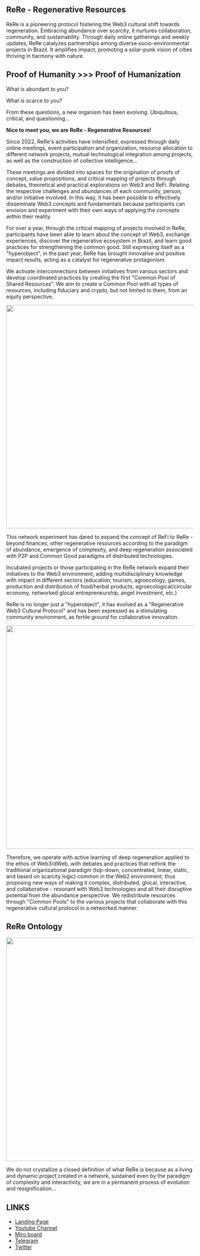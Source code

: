 ## ReRe - Regenerative Resources

ReRe is a pioneering protocol fostering the Web3 cultural shift towards regeneration. Embracing abundance over scarcity, it nurtures collaboration, community, and sustainability. Through daily online gatherings and weekly updates, ReRe catalyzes partnerships among diverse socio-environmental projects in Brazil. It amplifies impact, promoting a solar-punk vision of cities thriving in harmony with nature.

## Proof of Humanity >>> Proof of Humanization
What is abundant to you?

What is scarce to you?

From these questions, a new organism has been evolving.
Ubiquitous, critical, and questioning...

**Nice to meet you, we are ReRe - Regenerative Resources!**

Since 2022, ReRe's activities have intensified, expressed through daily online meetings, event participation and organization, resource allocation to different network projects, mutual technological integration among projects, as well as the construction of collective intelligence...

These meetings are divided into spaces for the origination of proofs of concept, value propositions, and critical mapping of projects through debates, theoretical and practical explorations on Web3 and ReFi. Relating the respective challenges and abundances of each community, person, and/or initiative involved. In this way, it has been possible to effectively disseminate Web3 concepts and fundamentals because participants can envision and experiment with their own ways of applying the concepts within their reality.

For over a year, through the critical mapping of projects involved in ReRe, participants have been able to learn about the concept of Web3, exchange experiences, discover the regenerative ecosystem in Brazil, and learn good practices for strengthening the common good. Still expressing itself as a "hyperobject", in the past year, ReRe has brought innovative and positive impact results, acting as a catalyst for regenerative protagonism.

We activate interconnections between initiatives from various sectors and develop coordinated practices by creating the first "Common Pool of Shared Resources". We aim to create a Common Pool with all types of resources, including fiduciary and crypto, but not limited to them, from an equity perspective.

<img src="https://github.com/ReRe-Recursos-Regenerativos/CPoSR/blob/main/images/CPoSR2.png" width="600px">

This network experiment has dared to expand the concept of ReFi to ReRe - beyond finances, other regenerative resources according to the paradigm of abundance, emergence of complexity, and deep regeneration associated with P2P and Common Good paradigms of distributed technologies.

Incubated projects or those participating in the ReRe network expand their initiatives to the Web3 environment, adding multidisciplinary knowledge with impact in different sectors (education, tourism, agroecology, games, production and distribution of food/herbal products, agroecological/circular economy, networked glocal entrepreneurship, angel investment, etc.)

ReRe is no longer just a "hyperobject", it has evolved as a "Regenerative Web3 Cultural Protocol" and has been expressed as a stimulating community environment, as fertile ground for collaborative innovation.

<img src="https://github.com/ReRe-Recursos-Regenerativos/CPoSR/blob/main/images/CPoSR.png" width="600px">

Therefore, we operate with active learning of deep regeneration applied to the ethos of Web3/dWeb, with debates and practices that rethink the traditional organizational paradigm (top-down, concentrated, linear, static, and based on scarcity logic) common in the Web2 environment, thus proposing new ways of making it complex, distributed, glocal, interactive, and collaborative - resonant with Web3 technologies and all their disruptive potential from the abundance perspective. We redistribute resources through "Common Pools" to the various projects that collaborate with this regenerative cultural protocol in a networked manner.


## ReRe Ontology
<img src="https://github.com/ReRe-Recursos-Regenerativos/CPoSR/blob/main/images/ReReOntology.PNG" width="600px">

We do not crystallize a closed definition of what ReRe is because as a living and dynamic project created in a network, sustained even by the paradigm of complexity and interactivity, we are in a permanent process of evolution and resignification...


## LINKS
- [Landing Page](https://rereabundance.mobirisesite.com/)
- [Youtube Channel](https://www.youtube.com/@abundancerere)
- [Miro board](https://miro.com/app/board/uXjVNf0Lea0=/)
- [Telegram](https://t.me/+kzkg606Bh8dmZjcx)
- [Twitter](https://twitter.com/rere_abundance)


<!--

**Here are some ideas to get you started:**

🙋‍♀️ A short introduction - what is your organization all about?
🌈 Contribution guidelines - how can the community get involved?
👩‍💻 Useful resources - where can the community find your docs? Is there anything else the community should know?
🍿 Fun facts - what does your team eat for breakfast?
🧙 Remember, you can do mighty things with the power of [Markdown](https://docs.github.com/github/writing-on-github/getting-started-with-writing-and-formatting-on-github/basic-writing-and-formatting-syntax)
-->
